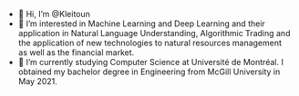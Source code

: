 - 👋 Hi, I’m @Kleitoun
- 👀 I’m interested in Machine Learning and Deep Learning and their application in Natural Language Understanding, Algorithmic Trading and the application of new technologies to natural resources management as well as the financial market.
- 🌱 I’m currently studying Computer Science at Université de Montréal. I obtained my bachelor degree in Engineering from McGill University in May 2021.

<!---
Kleitoun/Kleitoun is a ✨ special ✨ repository because its `README.md` (this file) appears on your GitHub profile.
You can click the Preview link to take a look at your changes.
--->
